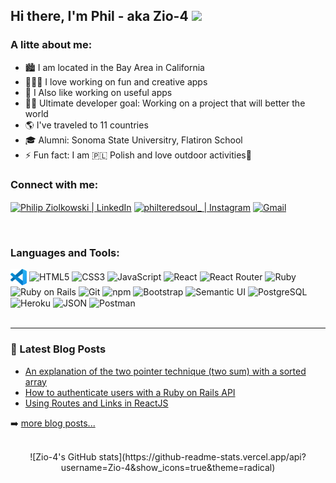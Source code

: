 ## Hi there, I'm Phil - aka Zio-4 <img src="https://raw.githubusercontent.com/MartinHeinz/MartinHeinz/master/wave.gif" width="30px">


### A litte about me:

- 🏙️ I am located in the Bay Area in California
- 🧑🏻‍🎨 I love working on fun and creative apps
- 🦿 I Also like working on useful apps
- 👨‍💻 Ultimate developer goal: Working on a project that will better the world
- 🌎 I've traveled to 11 countries
- 🎓 Alumni: Sonoma State Universitry, Flatiron School
- ⚡ Fun fact: I am 🇵🇱 Polish and love outdoor activities🌲

### Connect with me:

[<img align="center" alt="Philip Ziolkowski | LinkedIn" src="https://img.shields.io/badge/LinkedIn-0077B5?style=for-the-badge&logo=linkedin&logoColor=white" style="max-width: 100%" />][linkedin]
[<img align="center" alt="philteredsoul_ | Instagram" src="https://img.shields.io/badge/Instagram-E4405F?style=for-the-badge&logo=instagram&logoColor=white" />][instagram]
[<img align="center" alt="Gmail" src="https://img.shields.io/badge/Gmail-D14836?style=for-the-badge&logo=gmail&logoColor=white">](mailto:philipz4848@gmail.com)

<br />

### Languages and Tools:
<img align="center" alt="Visual Studio Code" width="26px" src="https://raw.githubusercontent.com/github/explore/80688e429a7d4ef2fca1e82350fe8e3517d3494d/topics/visual-studio-code/visual-studio-code.png" />
<img align="center" alt="HTML5" src="https://img.shields.io/badge/HTML5-E34F26?style=for-the-badge&logo=html5&logoColor=white" />
<img align="center" alt="CSS3" src="https://img.shields.io/badge/CSS3-1572B6?style=for-the-badge&logo=css3&logoColor=white" />
<img align="center" alt="JavaScript" src="https://img.shields.io/badge/JavaScript-323330?style=for-the-badge&logo=javascript&logoColor=F7DF1E" />
<img align="center" alt="React" src="https://img.shields.io/badge/React-20232A?style=for-the-badge&logo=react&logoColor=61DAFB" />
<img align="center" alt="React Router" src="https://img.shields.io/badge/React_Router-CA4245?style=for-the-badge&logo=react-router&logoColor=white">
<img align="center" alt="Ruby" src="https://img.shields.io/badge/Ruby-CC342D?style=for-the-badge&logo=ruby&logoColor=white">
<img align="center" alt="Ruby on Rails" src="https://img.shields.io/badge/Ruby_on_Rails-CC0000?style=for-the-badge&logo=ruby-on-rails&logoColor=white">
<img align="center" alt="Git"  src="https://img.shields.io/badge/Git-F05032?style=for-the-badge&logo=git&logoColor=white" />
<img align="center" alt="npm" src="https://img.shields.io/badge/npm-CB3837?style=for-the-badge&logo=npm&logoColor=white">
<img align="center" alt="Bootstrap" src="https://img.shields.io/badge/Bootstrap-563D7C?style=for-the-badge&logo=bootstrap&logoColor=white">
<img align="center" alt="Semantic UI" src="https://camo.githubusercontent.com/4f48a30113b19a8aad382b07da195293fab2c32553fdc26e4fd0e7d220877570/68747470733a2f2f696d672e736869656c64732e696f2f62616467652f53656d616e74696355492d3532663363663f7374796c653d666c6174266c6f676f3d73656d616e74696375697265616374">
<img align="center" alt="PostgreSQL" src="https://img.shields.io/badge/PostgreSQL-316192?style=for-the-badge&logo=postgresql&logoColor=white">
<img align="center" alt="Heroku" src="https://img.shields.io/badge/Heroku-430098?style=for-the-badge&logo=heroku&logoColor=white">
<img align="center" alt="JSON" src="https://img.shields.io/badge/json-5E5C5C?style=for-the-badge&logo=json&logoColor=white" >
<img align="center" alt="Postman" src="https://img.shields.io/badge/Postman-FF6C37?style=for-the-badge&logo=Postman&logoColor=white">


<br />
<br />

---

### 📕 Latest Blog Posts

<!-- BLOG-POST-LIST:START -->
- [An explanation of the two pointer technique (two sum) with a sorted array](https://philipz4848.medium.com/an-explanation-of-the-two-pointer-technique-two-sum-with-a-sorted-array-f766a3c2f4c3)
- [How to authenticate users with a Ruby on Rails API](https://philipz4848.medium.com/how-to-authenticate-users-with-a-ruby-on-rails-api-221a363b2a13)
- [Using Routes and Links in ReactJS](https://philipz4848.medium.com/using-routes-and-links-in-reactjs-f0a504010b19)
<!-- BLOG-POST-LIST:END -->

➡️ [more blog posts...](https://philipz4848.medium.com/)

<br />

<div align="center">
![Zio-4's GitHub stats](https://github-readme-stats.vercel.app/api?username=Zio-4&show_icons=true&theme=radical)
</div>

[instagram]: https://instagram.com/philteredsoul_/
[linkedin]: https://linkedin.com/in/philipziolkowski
